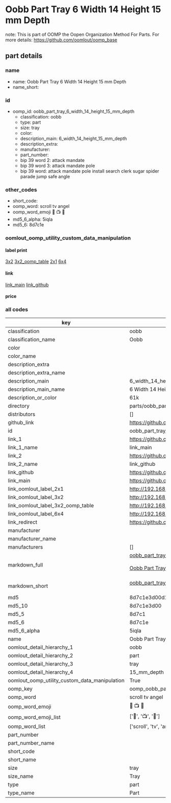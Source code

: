 # Oobb Part Tray 6 Width 14 Height 15 mm Depth  

note: This is part of OOMP the Oopen Organization Method For Parts. For more details: https://github.com/oomlout/oomp_base

##  part details
  







### name
* name: Oobb Part Tray 6 Width 14 Height 15 mm Depth
* name_short: 
### id
* oomp_id: oobb_part_tray_6_width_14_height_15_mm_depth
  * classification: oobb
  * type: part
  * size: tray
  * color: 
  * description_main: 6_width_14_height_15_mm_depth
  * description_extra: 
  * manufacturer: 
  * part_number: 
  * bip 39 word 2: attack mandate
  * bip 39 word 3: attack mandate pole
  * bip 39 word: attack mandate pole install search clerk sugar spider parade jump safe angle

### other_codes
* short_code: 
* oomp_word: scroll tv angel
* oomp_word_emoji :scroll: :tv: :angel:
* md5_6_alpha: 5iqla
* md5_6: 8d7c1e






### oomlout_oomp_utility_custom_data_manipulation
#### label print
[3x2](http://192.168.1.245:1112/?label=oomp%205iqla)
[3x2_oomp_table](http://192.168.1.108:1112/?label=oomp%205iqla)
[2x1](http://192.168.1.242:1112/?label=oomp%205iqla)
[6x4](http://192.168.1.55:1112/?label=oomp%205iqla)    

#### link

[link_main](https://github.com/oomlout/oomlout_oomp_version_1_messy/tree/main/parts/oobb_part_tray_6_width_14_height_15_mm_depth) [link_github](https://github.com/oomlout/oomlout_oomp_version_1_messy/tree/main/parts/oobb_part_tray_6_width_14_height_15_mm_depth)                             

#### price







### all codes 
| key | value |  
| --- | --- |  
| classification | oobb |  
| classification_name | Oobb |  
| color |  |  
| color_name |  |  
| description_extra |  |  
| description_extra_name |  |  
| description_main | 6_width_14_height_15_mm_depth |  
| description_main_name | 6 Width 14 Height 15 mm Depth |  
| description_or_color | 61k |  
| directory | parts/oobb_part_tray_6_width_14_height_15_mm_depth |  
| distributors | [] |  
| github_link | https://github.com/oomlout/oomlout_oomp_part_src/tree/main/parts/oobb_part_tray_6_width_14_height_15_mm_depth |  
| id | oobb_part_tray_6_width_14_height_15_mm_depth |  
| link_1 | https://github.com/oomlout/oomlout_oomp_version_1_messy/tree/main/parts/oobb_part_tray_6_width_14_height_15_mm_depth |  
| link_1_name | link_main |  
| link_2 | https://github.com/oomlout/oomlout_oomp_version_1_messy/tree/main/parts/oobb_part_tray_6_width_14_height_15_mm_depth |  
| link_2_name | link_github |  
| link_github | https://github.com/oomlout/oomlout_oomp_version_1_messy/tree/main/parts/oobb_part_tray_6_width_14_height_15_mm_depth |  
| link_main | https://github.com/oomlout/oomlout_oomp_version_1_messy/tree/main/parts/oobb_part_tray_6_width_14_height_15_mm_depth |  
| link_oomlout_label_2x1 | http://192.168.1.242:1112/?label=oomp%205iqla |  
| link_oomlout_label_3x2 | http://192.168.1.245:1112/?label=oomp%205iqla |  
| link_oomlout_label_3x2_oomp_table | http://192.168.1.108:1112/?label=oomp%205iqla |  
| link_oomlout_label_6x4 | http://192.168.1.55:1112/?label=oomp%205iqla |  
| link_redirect | https://github.com/oomlout/oomlout_oomp_version_1_messy/tree/main/parts/oobb_part_tray_6_width_14_height_15_mm_depth |  
| manufacturer |  |  
| manufacturer_name |  |  
| manufacturers | [] |  
| markdown_full | [oobb_part_tray_6_width_14_height_15_mm_depth](none)<br>[](none)<br>[Oobb Part Tray 6 Width 14 Height 15 Mm Depth](none)<br><br> |  
| markdown_short | [oobb_part_tray_6_width_14_height_15_mm_depth](none)<br><br> |  
| md5 | 8d7c1e3d00d1bb18a9e107574f21c073 |  
| md5_10 | 8d7c1e3d00 |  
| md5_5 | 8d7c1 |  
| md5_6 | 8d7c1e |  
| md5_6_alpha | 5iqla |  
| name | Oobb Part Tray 6 Width 14 Height 15 mm Depth |  
| oomlout_detail_hierarchy_1 | oobb |  
| oomlout_detail_hierarchy_2 | part |  
| oomlout_detail_hierarchy_3 | tray |  
| oomlout_detail_hierarchy_4 | 15_mm_depth |  
| oomlout_oomp_utility_custom_data_manipulation | True |  
| oomp_key | oomp_oobb_part_tray_6_width_14_height_15_mm_depth |  
| oomp_word | scroll tv angel |  
| oomp_word_emoji | :scroll: :tv: :angel: |  
| oomp_word_emoji_list | [':scroll:', ':tv:', ':angel:'] |  
| oomp_word_list | ['scroll', 'tv', 'angel'] |  
| part_number |  |  
| part_number_name |  |  
| short_code |  |  
| short_name |  |  
| size | tray |  
| size_name | Tray |  
| type | part |  
| type_name | Part |  
